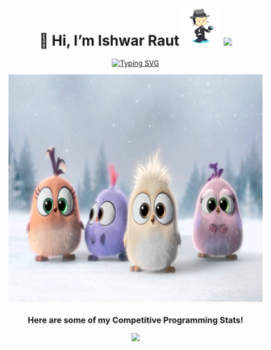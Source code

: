 <h1 align = "center">👋 Hi, I’m Ishwar Raut <img src="https://github.com/ish224466/ish224466/blob/main/Photos/octocat.png" width="75">
    <img src = "https://user-images.githubusercontent.com/73097560/115834477-dbab4500-a447-11eb-908a-139a6edaec5c.gif"></h1>
      
<p align = "center"><a href="https://git.io/typing-svg"><img src="https://readme-typing-svg.demolab.com?font=Fira+Code&pause=1000&center=true&vCenter=true&width=435&lines=Competitive+Programmer%F0%9F%91%A9%F0%9F%8F%BB%E2%80%8D%F0%9F%92%BB;Full+Stack+Developer%F0%9F%A7%90" alt="Typing SVG" /></a></p>

<p align="right"> <img src="https://github.com/ish224466/ish224466/blob/main/Photos/Angry%20Birds.jpg" height="450" width="1200" alt="ish224466" />


<h3 align = "center"> Here are some of my Competitive Programming Stats! </h3>

<p align = "center">
<a href="https://leetcard.jacoblin.cool/ish224466?theme=dark"><img src = "https://leetcard.jacoblin.cool/ish224466?theme=dark"> </a>
</p>
